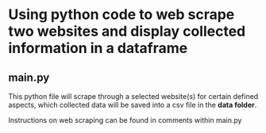 # Using python code to web scrape two websites and display collected information in a dataframe

## main.py
This python file will scrape through a selected website(s) for certain defined aspects, which collected data will be saved into a csv file in the **data folder**.  

Instructions on web scraping can be found in comments within main.py